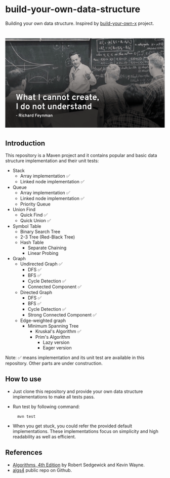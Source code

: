 # build-your-own-data-structure
Building your own data structure.
Inspired by [build-your-own-x](https://github.com/danistefanovic/build-your-own-x) project.
# ![Build your own data structure](images/feynman.png)

## Introduction
This repository is a Maven project and it contains popular and basic data structure implementation and their unit tests:
* Stack
    * Array implementation :white_check_mark:
    * Linked node implementation :white_check_mark:
* Queue
    * Array implementation :white_check_mark:
    * Linked node implementation :white_check_mark:
    * Priority Queue
* Union Find
    * Quick Find :white_check_mark:
    * Quick Union :white_check_mark:
* Symbol Table
    * Binary Search Tree
    * 2-3 Tree (Red-Black Tree)
    * Hash Table
        * Separate Chaining
        * Linear Probing
* Graph
    * Undirected Graph :white_check_mark:
        * DFS :white_check_mark:
        * BFS :white_check_mark:
        * Cycle Detection :white_check_mark:
        * Connected Component :white_check_mark:
    * Directed Graph
        * DFS :white_check_mark:
        * BFS :white_check_mark:
        * Cycle Detection :white_check_mark:
        * Strong Connected Component :white_check_mark:
    * Edge-weighted graph
        * Minimum Spanning Tree
            * Kruskal's Algorithm :white_check_mark:
            * Prim's Algorithm
                * Lazy version
                * Eager version

Note: :white_check_mark: means implementation and its unit test are available in this repository. Other parts are under construction.

## How to use
* Just clone this repository and provide your own data structure implementations to make all tests pass.
* Run test by following command:

        mvn test
    
* When you get stuck, you could refer the provided default implementations. These implementations focus on simplicity and high readability as well as efficient.  
## References
* [Algorithms, 4th Edition](http://amzn.to/13VNJi7) by Robert Sedgewick and Kevin Wayne.
* [algs4](https://github.com/kevin-wayne/algs4) public repo on Github.